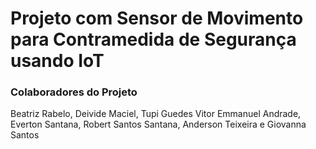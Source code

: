 <h1>Projeto com Sensor de Movimento para Contramedida de Segurança usando IoT</h1>
<h3>Colaboradores do Projeto</h3>
<p>Beatriz Rabelo, Deivide Maciel, Tupi Guedes
Vitor Emmanuel Andrade, Everton Santana, Robert Santos Santana, Anderson Teixeira e
Giovanna Santos</p>